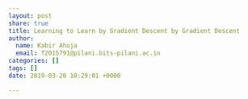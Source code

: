 ```yaml
---
layout: post
share: true
title: Learning to Learn by Gradient Descent by Gradient Descent
author:
  name: Kabir Ahuja
  email: f2015791@pilani.bits-pilani.ac.in
categories: []
tags: []
date: 2019-03-20 10:29:01 +0000

---
```

